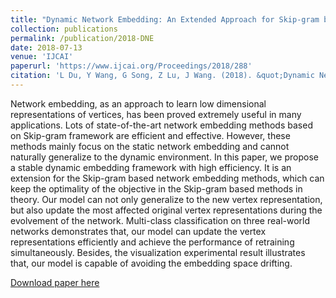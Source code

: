 ```yaml
---
title: "Dynamic Network Embedding: An Extended Approach for Skip-gram based Network Embedding."
collection: publications
permalink: /publication/2018-DNE
date: 2018-07-13
venue: 'IJCAI'
paperurl: 'https://www.ijcai.org/Proceedings/2018/288'
citation: 'L Du, Y Wang, G Song, Z Lu, J Wang. (2018). &quot;Dynamic Network Embedding: An Extended Approach for Skip-gram based Network Embedding. &quot; <i>IJCAI</i>: 2068-2092.'
---
```

Network embedding, as an approach to learn low dimensional representations of vertices, has been proved extremely useful in many applications. Lots of state-of-the-art network embedding methods based on Skip-gram framework are efficient and effective. However, these methods mainly focus on the static network embedding and cannot naturally generalize to the dynamic environment. In this paper, we propose a stable dynamic embedding framework with high efficiency. It is an extension for the Skip-gram based network embedding methods, which can keep the optimality of the objective in the Skip-gram based methods in theory. Our model can not only generalize to the new vertex representation, but also update the most affected original vertex representations during the evolvement of the network. Multi-class classification on three real-world networks demonstrates that, our model can update the vertex representations efficiently and achieve the performance of retraining simultaneously. Besides, the visualization experimental result illustrates that, our model is capable of avoiding the embedding space drifting.

[Download paper here](https://www.ijcai.org/proceedings/2018/0288.pdf)

